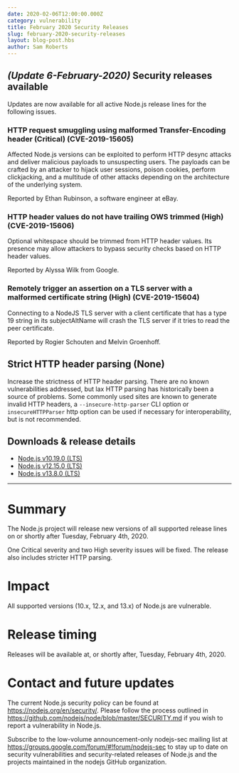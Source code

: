```yaml
---
date: 2020-02-06T12:00:00.000Z
category: vulnerability
title: February 2020 Security Releases
slug: february-2020-security-releases
layout: blog-post.hbs
author: Sam Roberts
---
```


## _(Update 6-February-2020)_ Security releases available

Updates are now available for all active Node.js release lines for the following issues.

### HTTP request smuggling using malformed Transfer-Encoding header (Critical) (CVE-2019-15605)

Affected Node.js versions can be exploited to perform HTTP desync attacks and deliver malicious payloads to unsuspecting users. The payloads can be crafted by an attacker to hijack user sessions, poison cookies, perform clickjacking, and a multitude of other attacks depending on the architecture of the underlying system.

Reported by Ethan Rubinson, a software engineer at eBay.

### HTTP header values do not have trailing OWS trimmed (High) (CVE-2019-15606)

Optional whitespace should be trimmed from HTTP header values. Its presence may allow attackers to bypass security checks based on HTTP header values.

Reported by Alyssa Wilk from Google.

### Remotely trigger an assertion on a TLS server with a malformed certificate string (High) (CVE-2019-15604)

Connecting to a NodeJS TLS server with a client certificate that has a type 19 string in its subjectAltName will crash the TLS server if it tries to read the peer certificate.

Reported by Rogier Schouten and Melvin Groenhoff.

## Strict HTTP header parsing (None)

Increase the strictness of HTTP header parsing. There are no known vulnerabilities addressed, but lax HTTP parsing has historically been a source of problems. Some commonly used sites are known to generate invalid HTTP headers, a `--insecure-http-parser` CLI option or `insecureHTTPParser` http option can be used if necessary for interoperability, but is not recommended.

## Downloads & release details

* [Node.js v10.19.0 (LTS)](https://nodejs.org/en/blog/release/v10.19.0/)
* [Node.js v12.15.0 (LTS)](https://nodejs.org/en/blog/release/v12.15.0/)
* [Node.js v13.8.0 (LTS)](https://nodejs.org/en/blog/release/v13.8.0/)

--------------------------------------

# Summary

The Node.js project will release new versions of all supported release lines on or shortly after Tuesday, February 4th, 2020.

One Critical severity and two High severity issues will be fixed. The release also includes stricter HTTP parsing.

# Impact

All supported versions (10.x, 12.x, and 13.x) of Node.js are vulnerable.

# Release timing

Releases will be available at, or shortly after, Tuesday, February 4th, 2020.

# Contact and future updates

The current Node.js security policy can be found at https://nodejs.org/en/security/. Please follow the process outlined in https://github.com/nodejs/node/blob/master/SECURITY.md if you wish to report a vulnerability in Node.js.

Subscribe to the low-volume announcement-only nodejs-sec mailing list at https://groups.google.com/forum/#!forum/nodejs-sec to stay up to date on security vulnerabilities and security-related releases of Node.js and the projects maintained in the nodejs GitHub organization.
